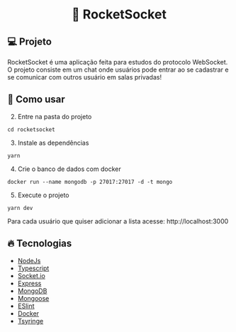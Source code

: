 <h1 align="center">🚀 RocketSocket</h1>

## 💻 Projeto
RocketSocket é uma aplicação feita para estudos do protocolo WebSocket. O projeto consiste em um chat onde usuários pode entrar ao se cadastrar e se comunicar com outros usuário em salas privadas!


 ## 🚀 Como usar


2. Entre na pasta do projeto
 ```
cd rocketsocket
 ```

 3. Instale as dependências
 ```
yarn
 ```

 4. Crie o banco de dados com docker
 ```
docker run --name mongodb -p 27017:27017 -d -t mongo
 ```

 5. Execute o projeto
 ```
 yarn dev
 ```

 Para cada usuário que quiser adicionar a lista acesse: http://localhost:3000


## 🔥 Tecnologias
 - [NodeJs](https://nodejs.org/en/)
 - [Typescript](https://www.typescriptlang.org/)
 - [Socket.io](https://socket.io/)
 - [Express](https://expressjs.com/pt-br/)
 - [MongoDB](https://www.mongodb.com/pt-br)
 - [Mongoose](https://mongoosejs.com/)
 - [ESlint](https://eslint.org/)
 - [Docker](https://www.docker.com/)
 - [Tsyringe](https://github.com/microsoft/tsyringe)